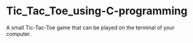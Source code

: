 # Tic_Tac_Toe_using-C-programming
A small Tic-Tac-Toe game that can be played on the terminal of your computer.
